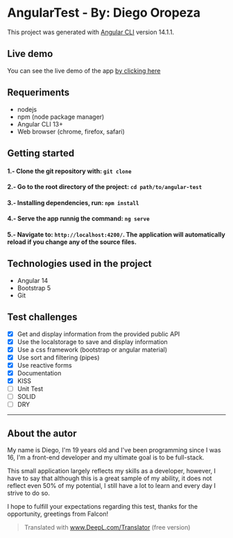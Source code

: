 # AngularTest - By: Diego Oropeza

This project was generated with [Angular CLI](https://github.com/angular/angular-cli) version 14.1.1.

## Live demo  
You can see the live demo of the app [by clicking here](https://github.com/angular/angular-cli)

## Requeriments
* nodejs
* npm (node package manager)
* Angular CLI 13+
* Web browser (chrome, firefox, safari)

## Getting started
#### 1.- Clone the git repository with: `git clone`

#### 2.- Go to the root directory of the project: `cd path/to/angular-test`

#### 3.- Installing dependencies, run: `npm install`

#### 4.- Serve the app runnig the command: `ng serve`

#### 5.- Navigate to: `http://localhost:4200/`. The application will automatically reload if you change any of the source files. 

## Technologies used in the project
* Angular 14
* Bootstrap 5
* Git

## Test challenges

- [X] Get and display information from the provided public API
- [X] Use the localstorage to save and display information
- [X] Use a css framework (bootstrap or angular material)
- [X] Use sort and filtering (pipes)
- [X] Use reactive forms
- [X] Documentation
- [X] KISS
- [ ] Unit Test
- [ ] SOLID
- [ ] DRY

-------------------

## About the autor
My name is Diego, I'm 19 years old and I've been programming since I was 16, I'm a front-end developer and my ultimate goal is to be full-stack.

This small application largely reflects my skills as a developer, however, I have to say that although this is a great sample of my ability, it does not reflect even 50% of my potential, I still have a lot to learn and every day I strive to do so. 

I hope to fulfill your expectations regarding this test, thanks for the opportunity, greetings from Falcon!

> Translated with www.DeepL.com/Translator (free version)
